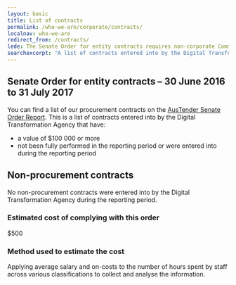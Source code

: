 ```yaml
---
layout: basic
title: List of contracts
permalink: /who-we-are/corporate/contracts/
localnav: who-we-are
redirect_from: /contracts/
lede: The Senate Order for entity contracts requires non-corporate Commonwealth Entities to list all procurement contracts of $100,000 or more on the AusTender website, and list non-procurement contracts on their entity websites.
searchexcerpt: "A list of contracts entered into by the Digital Transformation Agency, with a consideration to the value of $100,000 or more, that have not been fully performed in the reporting period, or were entered into during the reporting period."
---
```


## Senate Order for entity contracts – 30 June 2016 to 31 July 2017

You can find a list of our procurement contracts on the [AusTender Senate Order Report](https://www.tenders.gov.au/?event=public.senateOrder.list). This is a list of contracts entered into by the Digital Transformation Agency that have:

- a value of $100 000 or more
- not been fully performed in the reporting period or were entered into during the reporting period

## Non-procurement contracts

No non-procurement contracts were entered into by the Digital Transformation Agency during the reporting period.

### Estimated cost of complying with this order

$500

### Method used to estimate the cost

Applying average salary and on-costs to the number of hours spent by staff across various classifications to collect and analyse the information.
